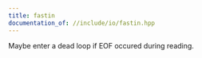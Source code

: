 ```yaml
---
title: fastin
documentation_of: //include/io/fastin.hpp
---
```


Maybe enter a dead loop if EOF occured during reading.
